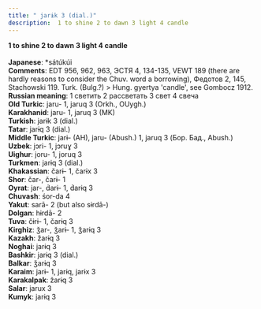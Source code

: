 ```yaml
---
title: " jarɨk 3 (dial.)"
description:  1 to shine 2 to dawn 3 light 4 candle
---
```

<p data-pagefind-weight="0.5">
<strong> 1 to shine 2 to dawn 3 light 4 candle</strong><br><br>
<strong>Japanese</strong>:  *sátúkúi<br>
<strong>Comments</strong>:  EDT 956, 962, 963, ЭСТЯ 4, 134-135, VEWT 189 (there are hardly reasons to consider the Chuv. word a borrowing), Федотов 2, 145, Stachowski 119. Turk. (Bulg.?) > Hung. gyertya 'candle', see Gombocz 1912.<br>
<strong>Russian meaning</strong>:  1 светить 2 рассветать 3 свет 4 свеча<br>
<strong>Old Turkic</strong>:  jaru- 1, jaruq 3 (Orkh., OUygh.)<br>
<strong>Karakhanid</strong>:  jaru- 1, jaruq 3 (MK)<br>
<strong>Turkish</strong>:  jarɨk 3 (dial.)<br>
<strong>Tatar</strong>:  jarɨq 3 (dial.)<br>
<strong>Middle Turkic</strong>:  jarɨ- (AH), jaru- (Abush.) 1, jaruq 3 (Бор. Бад., Abush.)<br>
<strong>Uzbek</strong>:  jɔri- 1, jɔruɣ 3<br>
<strong>Uighur</strong>:  joru- 1, joruq 3<br>
<strong>Turkmen</strong>:  jarɨq 3 (dial.)<br>
<strong>Khakassian</strong>:  čarɨ- 1, čarɨx 3<br>
<strong>Shor</strong>:  čar-, čarɨ- 1<br>
<strong>Oyrat</strong>:  jar-, d́arɨ- 1, d́arɨq 3<br>
<strong>Chuvash</strong>:  śor-da 4<br>
<strong>Yakut</strong>:  sarā- 2 (but also sɨrdā-)<br>
<strong>Dolgan</strong>:  hɨrdā- 2<br>
<strong>Tuva</strong>:  čɨrɨ- 1, čarɨq 3<br>
<strong>Kirghiz</strong>:  ǯar-, ǯarɨ- 1, ǯarɨq 3<br>
<strong>Kazakh</strong>:  žarɨq 3<br>
<strong>Noghai</strong>:  jarɨq 3<br>
<strong>Bashkir</strong>:  jarɨq 3 (dial.)<br>
<strong>Balkar</strong>:  ǯarɨq 3<br>
<strong>Karaim</strong>:  jarɨ- 1, jarɨq, jarɨx 3<br>
<strong>Karakalpak</strong>:  žarɨq 3<br>
<strong>Salar</strong>:  jarux 3<br>
<strong>Kumyk</strong>:  jarɨq 3<br>

</p>
